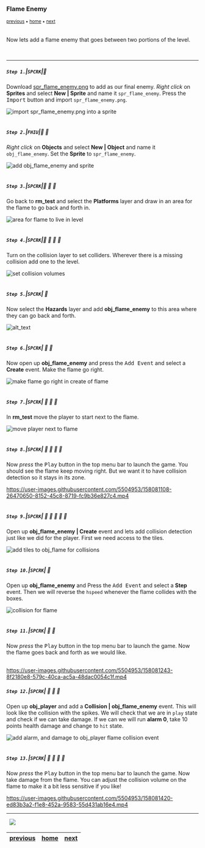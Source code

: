 <img src="https://via.placeholder.com/1000x4/45D7CA/45D7CA" alt="drawing" height="4px"/>

### Flame Enemy

<sub>[previous](../lives/README.md#user-content-lives) • [home](../README.md#user-content-gms2-top-down-shooter) • [next](../)</sub>

<img src="https://via.placeholder.com/1000x4/45D7CA/45D7CA" alt="drawing" height="4px"/>

Now lets add a flame enemy that goes between two portions of the level.

<br>

---


##### `Step 1.`\|`SPCRK`|:small_blue_diamond:

Download [spr_flame_enemy.png](images/spr_flame_enemy.png) to add as our final enemy. *Right click* on **Sprites** and select **New | Sprite** and name it `spr_flame_enemy`. Press the <kbd>Import</kbd> button and import `spr_flame_enemy.png`.

![import spr_flame_enemy.png into a sprite](images/sprFlameEnemy.png)

<img src="https://via.placeholder.com/500x2/45D7CA/45D7CA" alt="drawing" height="2px" alt = ""/>

##### `Step 2.`\|`FHIU`|:small_blue_diamond: :small_blue_diamond: 

*Right click* on **Objects** and select **New | Object** and name it `obj_flame_enemy`. Set the **Sprite** to `spr_flame_enemy`.

![add obj_flame_enemy and sprite](images/objFlame.png)

<img src="https://via.placeholder.com/500x2/45D7CA/45D7CA" alt="drawing" height="2px" alt = ""/>

##### `Step 3.`\|`SPCRK`|:small_blue_diamond: :small_blue_diamond: :small_blue_diamond:

Go back to **rm_test** and select the **Platforms** layer and draw in an area for the flame to go back and forth in.

![area for flame to live in level](images/areaForFlame.png)

<img src="https://via.placeholder.com/500x2/45D7CA/45D7CA" alt="drawing" height="2px" alt = ""/>

##### `Step 4.`\|`SPCRK`|:small_blue_diamond: :small_blue_diamond: :small_blue_diamond: :small_blue_diamond:

Turn on the collision layer to set colliders. Wherever there is a missing collision add one to the level.

![set collision volumes](images/setColliders.png)

<img src="https://via.placeholder.com/500x2/45D7CA/45D7CA" alt="drawing" height="2px" alt = ""/>

##### `Step 5.`\|`SPCRK`| :small_orange_diamond:

Now select the **Hazards** layer and add **obj_flame_enemy** to this area where they can go back and forth.

![alt_text](images/addFlameToHazards.png)

<img src="https://via.placeholder.com/500x2/45D7CA/45D7CA" alt="drawing" height="2px" alt = ""/>

##### `Step 6.`\|`SPCRK`| :small_orange_diamond: :small_blue_diamond:

Now open up **obj_flame_enemy** and press the <kbd>Add Event</kbd> and select a **Create** event. Make the flame go right.

![make flame go right in create of flame](images/createObjFlame.png)

<img src="https://via.placeholder.com/500x2/45D7CA/45D7CA" alt="drawing" height="2px" alt = ""/>

##### `Step 7.`\|`SPCRK`| :small_orange_diamond: :small_blue_diamond: :small_blue_diamond:

In **rm_test** move the player to start next to the flame.

![move player next to flame](images/movePlayerStart.png)

<img src="https://via.placeholder.com/500x2/45D7CA/45D7CA" alt="drawing" height="2px" alt = ""/>

##### `Step 8.`\|`SPCRK`| :small_orange_diamond: :small_blue_diamond: :small_blue_diamond: :small_blue_diamond:

Now *press* the <kbd>Play</kbd> button in the top menu bar to launch the game. You should see the flame keep moving right.  But we want it to have collision detection so it stays in its zone.

https://user-images.githubusercontent.com/5504953/158081108-26470650-8152-45c8-8719-fc9b36e827c4.mp4

<img src="https://via.placeholder.com/500x2/45D7CA/45D7CA" alt="drawing" height="2px" alt = ""/>

##### `Step 9.`\|`SPCRK`| :small_orange_diamond: :small_blue_diamond: :small_blue_diamond: :small_blue_diamond: :small_blue_diamond:

Open up **obj_flame_enemy | Create** event and lets add collision detection just like we did for the player.  First we need access to the tiles.

![add tiles to obj_flame for collisions](images/collisionFlame.png)

<img src="https://via.placeholder.com/500x2/45D7CA/45D7CA" alt="drawing" height="2px" alt = ""/>

##### `Step 10.`\|`SPCRK`| :large_blue_diamond:

Open up **obj_flame_enemy** and Press the <kbd>Add Event</kbd> and select a **Step** event. Then we will reverse the `hspeed` whenever the flame collides with the boxes.

![collision for flame](images/addStepColl.png)

<img src="https://via.placeholder.com/500x2/45D7CA/45D7CA" alt="drawing" height="2px" alt = ""/>

##### `Step 11.`\|`SPCRK`| :large_blue_diamond: :small_blue_diamond: 

Now *press* the <kbd>Play</kbd> button in the top menu bar to launch the game. Now the flame goes back and forth as we would like.

<img src="https://via.placeholder.com/500x2/45D7CA/45D7CA" alt="drawing" height="2px" alt = ""/>

https://user-images.githubusercontent.com/5504953/158081243-8f2180e8-579c-40ca-ac5a-48dac0054c1f.mp4

##### `Step 12.`\|`SPCRK`| :large_blue_diamond: :small_blue_diamond: :small_blue_diamond: 

Open up **obj_player** and add a **Collision | obj_flame_enemy** event.  This will look like the collision with the spikes.  We will check that we are in `play` state and check if we can take damage.  If we can we will run **alarm 0**, take 10 points health damage and change to `hit` state.

![add alarm, and damage to obj_player flame collision event](images/damageToPlayer.png)

<img src="https://via.placeholder.com/500x2/45D7CA/45D7CA" alt="drawing" height="2px" alt = ""/>

##### `Step 13.`\|`SPCRK`| :large_blue_diamond: :small_blue_diamond: :small_blue_diamond:  :small_blue_diamond: 

Now *press* the <kbd>Play</kbd> button in the top menu bar to launch the game. Now take damage from the flame. You can adjust the collision volume on the flame to make it a bit less sensitive if you like!

https://user-images.githubusercontent.com/5504953/158081420-ed83b3a2-f1e8-452a-9583-55d431ab16e4.mp4

___


<img src="https://via.placeholder.com/1000x4/dba81a/dba81a" alt="drawing" height="4px" alt = ""/>

<img src="https://via.placeholder.com/1000x100/45D7CA/000000/?text=Next Up - ADD NEXT PAGE">

<img src="https://via.placeholder.com/1000x4/dba81a/dba81a" alt="drawing" height="4px" alt = ""/>

| [previous](../lives/README.md#user-content-lives)| [home](../README.md#user-content-gms2-top-down-shooter) | [next](../)|
|---|---|---|
